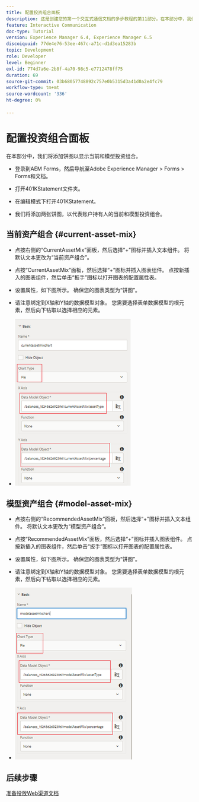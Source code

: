 ```yaml
---
title: 配置投资组合面板
description: 这是创建您的第一个交互式通信文档的多步教程的第11部分。在本部分中，我们将添加饼图以显示当前和模型投资组合。
feature: Interactive Communication
doc-type: Tutorial
version: Experience Manager 6.4, Experience Manager 6.5
discoiquuid: 77de4e76-53ee-467c-a71c-d1d3ea15283b
topic: Development
role: Developer
level: Beginner
exl-id: 774d7a6e-2b8f-4a70-98c5-e7712478ff75
duration: 69
source-git-commit: 03b68057748892c757e0b5315d3a41d0a2e4fc79
workflow-type: tm+mt
source-wordcount: '336'
ht-degree: 0%

---
```


# 配置投资组合面板

在本部分中，我们将添加饼图以显示当前和模型投资组合。

* 登录到AEM Forms，然后导航至Adobe Experience Manager > Forms > Forms和文档。

* 打开401KStatement文件夹。

* 在编辑模式下打开401KStatement。

* 我们将添加两张饼图，以代表账户持有人的当前和模型投资组合。

## 当前资产组合 {#current-asset-mix}

* 点按右侧的“CurrentAssetMix”面板，然后选择“+”图标并插入文本组件。 将默认文本更改为“当前资产组合”。

* 点按“CurrentAssetMix”面板，然后选择“+”图标并插入图表组件。 点按新插入的图表组件，然后单击“扳手”图标以打开图表的配置属性表。

* 设置属性，如下图所示。 确保您的图表类型为“饼图”。

* 请注意绑定到X轴和Y轴的数据模型对象。 您需要选择表单数据模型的根元素，然后向下钻取以选择相应的元素。

* ![currentassetmix](assets/currentassetmixchart.png)

## 模型资产组合 {#model-asset-mix}

* 点按右侧的“RecommendedAssetMix”面板，然后选择“+”图标并插入文本组件。 将默认文本更改为“模型资产组合”。

* 点按“RecommendedAssetMix”面板，然后选择“+”图标并插入图表组件。 点按新插入的图表组件，然后单击“扳手”图标以打开图表的配置属性表。

* 设置属性，如下图所示。 确保您的图表类型为“饼图”。

* 请注意绑定到X轴和Y轴的数据模型对象。 您需要选择表单数据模型的根元素，然后向下钻取以选择相应的元素。

* ![assettype](assets/modelassettypechart.png)

## 后续步骤

[准备投放Web渠道文档](./parttwelve.md)
